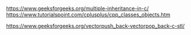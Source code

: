 https://www.geeksforgeeks.org/multiple-inheritance-in-c/
https://www.tutorialspoint.com/cplusplus/cpp_classes_objects.htm

https://www.geeksforgeeks.org/vectorpush_back-vectorpop_back-c-stl/
